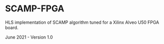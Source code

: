# SCAMP-FPGA
HLS implementation of SCAMP algorithm tuned for a Xilinx Alveo U50 FPGA board.

June 2021 - Version 1.0
